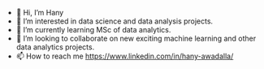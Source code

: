 - 👋 Hi, I’m Hany
- 👀 I’m interested in data science and data analysis projects.
- 🌱 I’m currently learning MSc of data analytics.
- 💞️ I’m looking to collaborate on new exciting machine learning and other data analytics projects.
- 📫 How to reach me https://www.linkedin.com/in/hany-awadalla/ 

<!---
hanyhsh/hanyhsh is a ✨ special ✨ repository because its `README.md` (this file) appears on your GitHub profile.
You can click the Preview link to take a look at your changes.
--->
